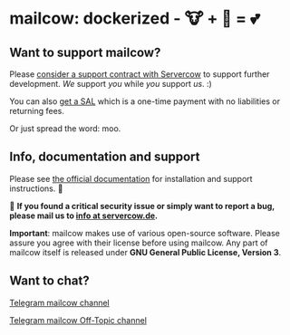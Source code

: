 # mailcow: dockerized - 🐮 + 🐋 = 💕

## Want to support mailcow?

Please [consider a support contract with Servercow](https://www.servercow.de/mailcow?lang=en#support) to support further development. _We_ support _you_ while _you_ support _us_. :)

You can also [get a SAL](https://www.servercow.de/mailcow?lang=en#sal) which is a one-time payment with no liabilities or returning fees.

Or just spread the word: moo.

## Info, documentation and support

Please see [the official documentation](https://mailcow.github.io/mailcow-dockerized-docs/) for installation and support instructions. 🐄

🐛 **If you found a critical security issue or simply want to report a bug, please mail us to [info at servercow.de](mailto:info@servercow.de).**

**Important**: mailcow makes use of various open-source software. Please assure you agree with their license before using mailcow.
Any part of mailcow itself is released under **GNU General Public License, Version 3**.

## Want to chat?

[Telegram mailcow channel](https://telegram.me/mailcow)

[Telegram mailcow Off-Topic channel](https://t.me/mailcowOfftopic)

